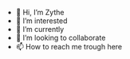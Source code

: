 - 👋 Hi, I’m Zythe 
- 👀 I’m interested 
- 🌱 I’m currently 
- 💞️ I’m looking to collaborate 
- 📫 How to reach me trough here

<!---
NotZythe/NotZythe is a ✨ special ✨ repository because its `README.md` (this file) appears on your GitHub profile.
You can click the Preview link to take a look at your changes.
--->
